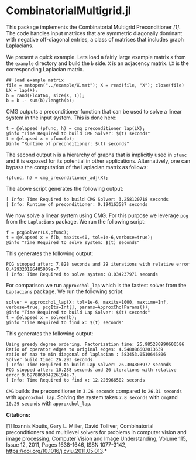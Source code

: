 
# CombinatorialMultigrid.jl
This package implements the Combinatorial Multigrid Preconditioner *[1]*. The code handles input matrices  that are symmetric diagonally dominant with negative off-diagonal entries, a class of matrices that includes graph Laplacians. 


We present a quick example. Lets load a fairly large example matrix ```X``` from the ```example``` directory and build the ```b``` side. ```X``` is an adjacency matrix. ```LX``` is the corresponding Laplacian matrix. 

```
## load example matrix
file = matopen("../example/X.mat"); X = read(file, "X"); close(file)
LX = lap(X);
b = rand(Float64, size(X, 1));
b = b .- sum(b)/length(b);
```
CMG outputs a preconditioner function that can be used to solve a linear system in the input system. This is done here:

```
t = @elapsed (pfunc, h) = cmg_preconditioner_lap(LX);
@info "Time Required to build CMG Solver: $(t) seconds"
t = @elapsed x = pfunc(b);
@info "Runtime of preconditioner: $(t) seconds"
```

The second output ```h``` is a hierarchy of graphs that is implicitly used in ```pfunc``` and it is exposed for its potential in other applications. Alternatively, one can bypass the computation of the Laplacian matrix as follows:

```
(pfunc, h) = cmg_preconditioner_adj(X);
```

The above script generates the following output: 
```
[ Info: Time Required to build CMG Solver: 3.258120718 seconds
[ Info: Runtime of preconditioner: 0.194163587 seconds
```
We now solve a linear system using CMG. For this purpose we leverage ```pcg``` from the ```Laplacians``` package. We run the following script: 
```
f = pcgSolver(LX,pfunc);
t = @elapsed x = f(b, maxits=40, tol=1e-6,verbose=true);
@info "Time Required to solve system: $(t) seconds"
```
This generates the following output: 
```
PCG stopped after: 7.828 seconds and 29 iterations with relative error 8.429320186485909e-7.
[ Info: Time Required to solve system: 8.034237971 seconds
```

For comparison we run ```approxchol_lap``` which is the fastest solver from the ```Laplacians``` package. We run the following script: 
```
solver = approxchol_lap(X; tol=1e-6, maxits=1000, maxtime=Inf, verbose=true, pcgIts=Int[], params=ApproxCholParams());
@info "Time Required to build Lap Solver: $(t) seconds"
t = @elapsed x = solver(b);
@info "Time Required to find x: $(t) seconds"
```
This generates the following output: 
```
Using greedy degree ordering. Factorization time: 25.985280990600586
Ratio of operator edges to original edges: 4.548086602013639
ratio of max to min diagonal of laplacian : 583453.0510646806
Solver build time: 26.293 seconds.
[ Info: Time Required to build Lap Solver: 26.304803977 seconds
PCG stopped after: 10.288 seconds and 26 iterations with relative error 9.697886904926194e-7.
[ Info: Time Required to find x: 12.226966502 seconds
```

```CMG``` builds the preconditioner in ```3.26 seconds``` compared to ```26.31 seconds``` with ```approxchol_lap```. Solving the system takes ```7.8 seconds``` with ```cmg```and ```10.29 seconds``` with ```approxchol_lap```.


**Citations:**

[1] Ioannis Koutis, Gary L. Miller, David Tolliver, Combinatorial preconditioners and multilevel solvers for problems in computer vision and image processing, Computer Vision and Image Understanding, Volume 115, Issue 12, 2011, Pages 1638-1646, ISSN 1077-3142, https://doi.org/10.1016/j.cviu.2011.05.013.*
